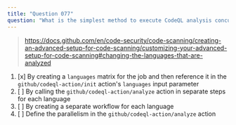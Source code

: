 ```yaml
---
title: "Question 077"
question: "What is the simplest method to execute CodeQL analysis concurrently for each language in a multi-language repository using GitHub Actions?"
---
```



> https://docs.github.com/en/code-security/code-scanning/creating-an-advanced-setup-for-code-scanning/customizing-your-advanced-setup-for-code-scanning#changing-the-languages-that-are-analyzed
1. [x] By creating a `languages` matrix for the job and then reference it in the `github/codeql-action/init` action's `languages` input parameter
1. [ ] By calling the `github/codeql-action/analyze` action in separate steps for each language
1. [ ] By creating a separate workflow for each language
1. [ ] Define the parallelism in the `github/codeql-action/analyze` action
